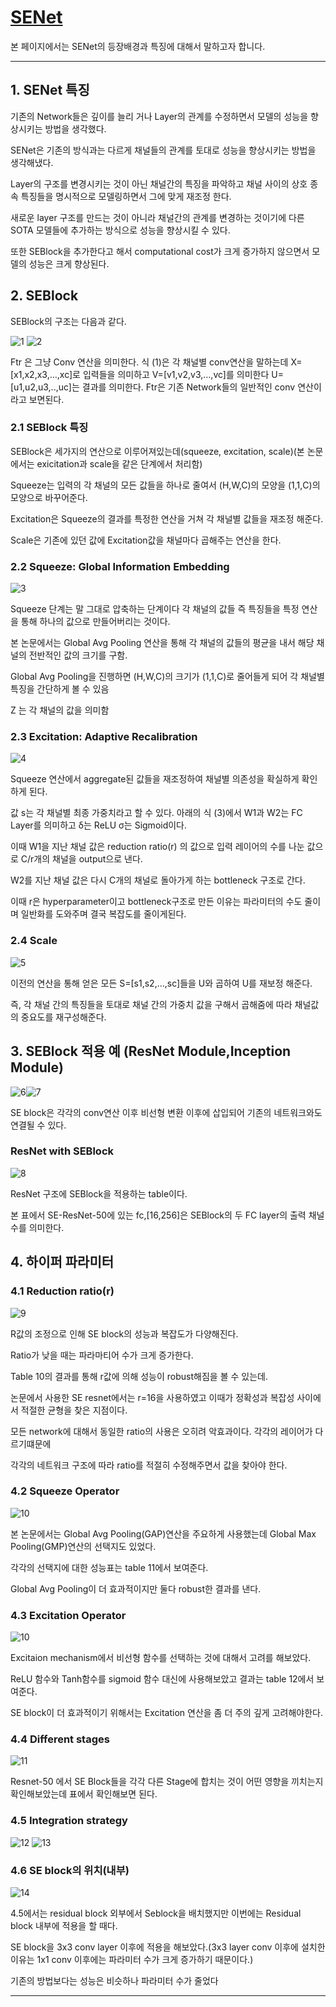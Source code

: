 # [SENet](https://arxiv.org/abs/1709.01507)
본 페이지에서는 SENet의 등장배경과 특징에 대해서 말하고자 합니다.

---
## 1. SENet 특징
기존의 Network들은 깊이를 늘리 거나 Layer의 관계를 수정하면서 모델의 성능을 향상시키는 방법을 생각했다.

SENet은 기존의 방식과는 다르게 채널들의 관계를 토대로 성능을 향상시키는 방법을 생각해냈다.

Layer의 구조를 변경시키는 것이 아닌 채널간의 특징을 파악하고 채널 사이의 상호 종속 특징들을 명시적으로 모델링하면서 그에 맞게 재조정 한다.

새로운 layer 구조를 만드는 것이 아니라 채널간의 관계를 변경하는 것이기에 다른 SOTA 모델들에 추가하는 방식으로 성능을 향상시킬 수 있다.

또한 SEBlock을 추가한다고 해서 computational cost가 크게 증가하지 않으면서 모델의 성능은 크게 향상된다.

## 2. SEBlock

SEBlock의 구조는 다음과 같다.

![1](./img/1.PNG)
![2](./img/eqn1.PNG)

Ftr 은 그냥 Conv 연산을 의미한다.
식 (1)은 각 채널별 conv연산을 말하는데
X=[x1,x2,x3,…,xc]로 입력들을 의미하고
V=[v1,v2,v3,…,vc]를 의미한다
U=[u1,u2,u3,..,uc]는 결과를 의미한다.
Ftr은 기존 Network들의 일반적인 conv 연산이라고 보면된다.

### 2.1 SEBlock 특징
SEBlock은 세가지의 연산으로 이루어져있는데(squeeze, excitation, scale)(본 논문에서는 exicitation과 scale을 같은 단계에서 처리함)

Squeeze는 입력의 각 채널의 모든 값들을 하나로 줄여서 (H,W,C)의 모양을 (1,1,C)의 모양으로 바꾸어준다.

Excitation은 Squeeze의 결과를 특정한 연산을 거쳐 각 채널별 값들을 재조정 해준다.

Scale은 기존에 있던 값에 Excitation값을 채널마다 곱해주는 연산을 한다.

### 2.2 Squeeze: Global Information Embedding

![3](./img/eqn2.PNG)

Squeeze 단계는 말 그대로 압축하는 단계이다 각 채널의 값들 즉 특징들을 특정 연산을 통해 하나의 값으로 만들어버리는 것이다.

본 논문에서는 Global Avg Pooling 연산을 통해 각 채널의 값들의 평균을 내서 해당 채널의 전반적인 값의 크기를 구함.

Global Avg Pooling을 진행하면 (H,W,C)의 크기가 (1,1,C)로 줄어들게 되어 각 채널별 특징을 간단하게 볼 수 있음

Z 는 각 채널의 값을 의미함

### 2.3 Excitation: Adaptive Recalibration

![4](./img/eqn3.PNG)

Squeeze 연산에서 aggregate된 값들을 재조정하여 채널별 의존성을 확실하게 확인하게 된다.

값 s는 각 채널별 최종 가중치라고 할 수 있다. 아래의 식 (3)에서 W1과 W2는 FC Layer를 의미하고 δ는 ReLU σ는 Sigmoid이다.

이때 W1을 지난 채널 값은 reduction ratio(r) 의 값으로 입력 레이어의 수를 나눈 값으로 C/r개의 채널을 output으로 낸다.

W2를 지난 채널 값은 다시 C개의 채널로 돌아가게 하는 bottleneck 구조로 간다.

이때 r은 hyperparameter이고 bottleneck구조로 만든 이유는 파라미터의 수도 줄이며 일반화를 도와주며 결국 복잡도를 줄이게된다.

### 2.4 Scale

![5](./img/eqn4.PNG)

이전의 연산을 통해 얻은 모든 S=[s1,s2,…,sc]들을 U와 곱하여 U를 재보정 해준다.

즉, 각 채널 간의 특징들을 토대로 채널 간의 가중치 값을 구해서 곱해줌에 따라 채널값의 중요도를 재구성해준다.


## 3. SEBlock 적용 예 (ResNet Module,Inception Module)

![6](./img/2.PNG)![7](./img/3.PNG)

SE block은 각각의 conv연산 이후 비선형 변환 이후에 삽입되어 기존의 네트워크와도 연결될 수 있다.

### ResNet with SEBlock

![8](./img/table1.PNG)

ResNet 구조에 SEBlock을 적용하는 table이다.

본 표에서 SE-ResNet-50에 있는 fc,[16,256]은 SEBlock의 두 FC layer의 출력 채널 수를 의미한다.


## 4. 하이퍼 파라미터

### 4.1 Reduction ratio(r)

![9](./img/table10.PNG)

R값의 조정으로 인해 SE block의 성능과 복잡도가 다양해진다.

Ratio가 낮을 때는 파라마티어 수가 크게 증가한다.

Table 10의 결과를 통해 r값에 의해 성능이 robust해짐을 볼 수 있는데.

논문에서 사용한 SE resnet에서는 r=16을 사용하였고 이때가 정확성과 복잡성 사이에서 적절한 균형을 찾은 지점이다.

모든 network에 대해서 동일한 ratio의 사용은 오히려 악효과이다. 각각의 레이어가 다르기떄문에

각각의 네트워크 구조에 따라 ratio를 적절히 수정해주면서 값을 찾아야 한다.

### 4.2 Squeeze Operator

![10](./img/table11.PNG)

본 논문에서는 Global Avg Pooling(GAP)연산을 주요하게 사용했는데 Global Max Pooling(GMP)연산의 선택지도 있었다.

각각의 선택지에 대한 성능표는 table 11에서 보여준다.

Global Avg Pooling이 더 효과적이지만 둘다 robust한 결과를 낸다.

### 4.3 Excitation Operator

![10](./img/table12.PNG)

Excitaion mechanism에서 비선형 함수를 선택하는 것에 대해서 고려를 해보았다.

ReLU 함수와 Tanh함수를 sigmoid 함수 대신에 사용해보았고 결과는 table 12에서 보여준다.

SE block이 더 효과적이기 위해서는 Excitation 연산을 좀 더 주의 깊게 고려해야한다.

### 4.4 Different stages

![11](./img/table13.PNG)

Resnet-50 에서 SE Block들을 각각 다른 Stage에 합치는 것이 어떤 영향을 끼치는지 확인해보았는데 표에서 확인해보면 된다.

### 4.5 Integration strategy

![12](./img/5.PNG)
![13](./img/table14.PNG)

### 4.6 SE block의 위치(내부)

![14](./img/table15.PNG)

4.5에서는 residual block 외부에서 Seblock을 배치했지만 이번에는 Residual block 내부에 적용을 할 때다.

SE block을 3x3 conv layer 이후에 적용을 해보았다.(3x3 layer conv 이후에 설치한 이유는 1x1 conv 이후에는 파라미터 수가 크게 증가하기 때문이다.)

기존의 방법보다는 성능은 비슷하나 파라미터 수가 줄었다


---
